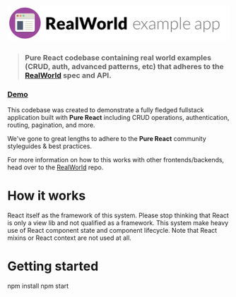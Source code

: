 # ![RealWorld Example App](logo.png)

> ### Pure React codebase containing real world examples (CRUD, auth, advanced patterns, etc) that adheres to the [RealWorld](https://github.com/gothinkster/realworld) spec and API.


### [Demo](https://quanla.github.io/pure-react-sample-realworld-pages/)


This codebase was created to demonstrate a fully fledged fullstack application built with **Pure React** including CRUD operations, authentication, routing, pagination, and more.

We've gone to great lengths to adhere to the **Pure React** community styleguides & best practices.

For more information on how to this works with other frontends/backends, head over to the [RealWorld](https://github.com/gothinkster/realworld) repo.

# How it works

React itself as the framework of this system. Please stop thinking that React is only a view lib and not qualified as a framework. This system make heavy use of React component state and component lifecycle. Note that React mixins or React context are not used at all.

# Getting started

npm install
npm start

